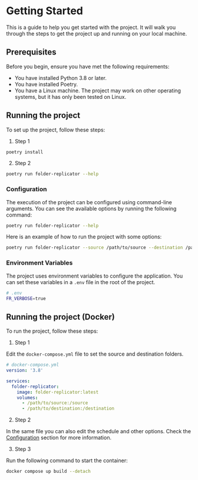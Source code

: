 # Getting Started

This is a guide to help you get started with the project. It will walk you through the steps to get the project
up and running on your local machine.

## Prerequisites

Before you begin, ensure you have met the following requirements:

- You have installed Python 3.8 or later.
- You have installed Poetry.
- You have a Linux machine. The project may work on other operating systems, but it has only been tested on Linux.

## Running the project

To set up the project, follow these steps:

1. Step 1

```sh
poetry install
```

2. Step 2

```sh
poetry run folder-replicator --help
```

### Configuration

The execution of the project can be configured using command-line arguments. You can see the available options by
running the following command:

```sh
poetry run folder-replicator --help
```

Here is an example of how to run the project with some options:

```sh
poetry run folder-replicator --source /path/to/source --destination /path/to/destination --schedule="0 0 * * *" --verbose --log-file /path/to/log-file.log

```

### Environment Variables

The project uses environment variables to configure the application. You can set these variables in a `.env` file in the root of the project.

```sh
# .env
FR_VERBOSE=true
```


## Running the project (Docker)

To run the project, follow these steps:

1. Step 1

Edit the `docker-compose.yml` file to set the source and destination folders.

```yml
# docker-compose.yml
version: '3.8'

services:
  folder-replicator:
    image: folder-replicator:latest
    volumes:
      - /path/to/source:/source
      - /path/to/destination:/destination
```

2. Step 2

In the same file you can also edit the schedule and other options.
Check the [Configuration](#configuration) section for more information.

3. Step 3

Run the following command to start the container:

```sh
docker compose up build --detach
```
